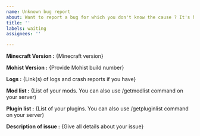 ```yaml
---
name: Unknown bug report
about: Want to report a bug for which you don't know the cause ? It's here !
title: ''
labels: waiting
assignees: ''

---
```


<!-- Thank you for reporting ! Please note that issues can take a lot of time to be fixed and there is no eta.-->

<!-- If you don't know where to upload your logs and crash reports, you can use these websites : -->
<!-- https://paste.ubuntu.com/ (recommended) -->
<!-- https://mclo.gs -->
<!-- https://haste.mohistmc.com -->
<!-- https://pastebin.com -->

<!-- TO FILL THIS TEMPLATE, YOU NEED TO REPLACE THE {} BY WHAT YOU WANT -->

**Minecraft Version :** {Minecraft version}

**Mohist Version :** {Provide Mohist build number}

**Logs :** {Link(s) of logs and crash reports if you have}

**Mod list :** {List of your mods. You can also use /getmodlist command on your server)

**Plugin list :** {List of your plugins. You can also use /getpluginlist command on your server)

**Description of issue :** {Give all details about your issue}
